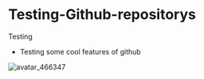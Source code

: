 # Testing-Github-repositorys
Testing
+ Testing some cool features of github

![avatar_466347](https://github.com/Pvhak/Testing-Github-repositorys/assets/110109470/e9f0a44b-ec4e-459b-83b2-9cd228a8b00c)

